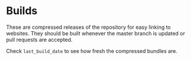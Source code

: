 # Builds #

These are compressed releases of the repository for easy linking to
websites.  They should be built whenever the master branch is updated
or pull requests are accepted.

Check ```last_build_date``` to see how fresh the compressed bundles
are.

